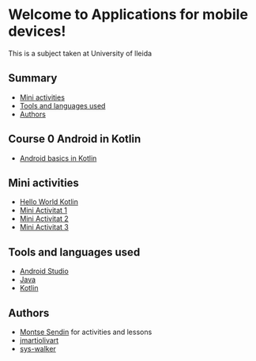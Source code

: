 # Welcome to Applications for mobile devices!

This is a subject taken at University of lleida


## Summary

  - [Mini activities](#mini-activities)
  - [Tools and languages used](#tools-and-languages-used)
  - [Authors](#authors)

## Course 0 Android in Kotlin
  - [Android basics in Kotlin](https://developer.android.com/courses/android-basics-kotlin/course) 
  
## Mini activities
* [Hello World Kotlin](https://github.com/sys-walker/eps_appsformobiledevices/tree/main/HelloAndroidKotlin) 
* [Mini Activitat 1](https://github.com/sys-walker/eps_appsformobiledevices/tree/miniactivitats/Miniactivity1)
* [Mini Activitat 2](https://github.com/sys-walker/eps_appsformobiledevices/tree/miniactivitats/MiniActivitat2)
* [Mini Activitat 3](https://github.com/sys-walker/eps_appsformobiledevices/tree/miniactv3)

## Tools and languages used

  - [Android Studio](https://developer.android.com/studio/intro) 
  - [Java](https://docs.oracle.com/en/java/) 
  - [Kotlin](https://kotlinlang.org/) 

## Authors
  - [Montse Sendin](https://github.com/msendin) for activities and lessons
  - [jmartiolivart](https://github.com/jmartiolivart)
  - [sys-walker](https://github.com/sys-walker)

